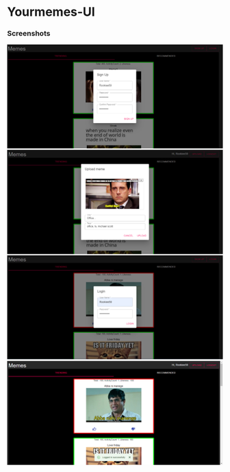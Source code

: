 # Yourmemes-UI

### Screenshots
<img src="screenshots/2.PNG">
<img src="screenshots/5.PNG">
<img src="screenshots/7.PNG">
<img src="screenshots/8.PNG">
